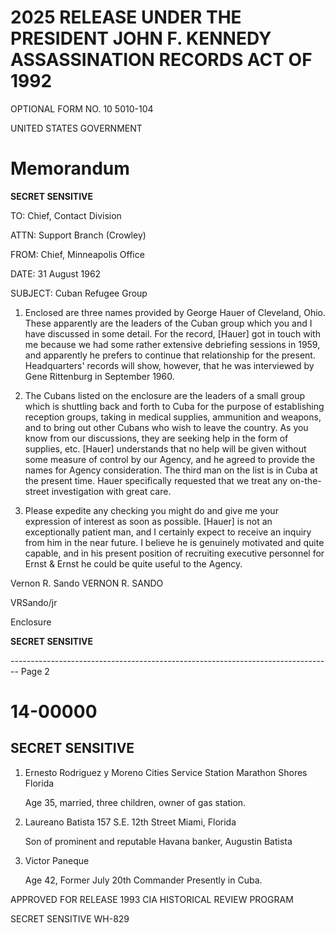 # 2025 RELEASE UNDER THE PRESIDENT JOHN F. KENNEDY ASSASSINATION RECORDS ACT OF 1992

OPTIONAL FORM NO. 10
5010-104

UNITED STATES GOVERNMENT

# Memorandum

**SECRET SENSITIVE**

TO: Chief, Contact Division

ATTN: Support Branch (Crowley)

FROM: Chief, Minneapolis Office

DATE: 31 August 1962

SUBJECT: Cuban Refugee Group

1.  Enclosed are three names provided by George Hauer of Cleveland, Ohio. These apparently are the leaders of the Cuban group which you and I have discussed in some detail. For the record, [Hauer] got in touch with me because we had some rather extensive debriefing sessions in 1959, and apparently he prefers to continue that relationship for the present. Headquarters' records will show, however, that he was interviewed by Gene Rittenburg in September 1960.

2.  The Cubans listed on the enclosure are the leaders of a small group which is shuttling back and forth to Cuba for the purpose of establishing reception groups, taking in medical supplies, ammunition and weapons, and to bring out other Cubans who wish to leave the country. As you know from our discussions, they are seeking help in the form of supplies, etc. [Hauer] understands that no help will be given without some measure of control by our Agency, and he agreed to provide the names for Agency consideration. The third man on the list is in Cuba at the present time. Hauer specifically requested that we treat any on-the-street investigation with great care.

3.  Please expedite any checking you might do and give me your expression of interest as soon as possible. [Hauer] is not an exceptionally patient man, and I certainly expect to receive an inquiry from him in the near future. I believe he is genuinely motivated and quite capable, and in his present position of recruiting executive personnel for Ernst & Ernst he could be quite useful to the Agency.

Vernon R. Sando
VERNON R. SANDO

VRSando/jr

Enclosure

**SECRET SENSITIVE**


-------------------------------------------------------------------------------- Page 2

# 14-00000

## SECRET SENSITIVE

1. Ernesto Rodriguez y Moreno
   Cities Service Station
   Marathon Shores Florida

   Age 35, married, three children, owner of gas station.

2. Laureano Batista
   157 S.E. 12th Street
   Miami, Florida

   Son of prominent and reputable Havana banker, Augustin Batista

3. Victor Paneque

   Age 42, Former July 20th Commander
   Presently in Cuba.

APPROVED FOR RELEASE 1993
CIA HISTORICAL REVIEW PROGRAM

SECRET SENSITIVE WH-829
